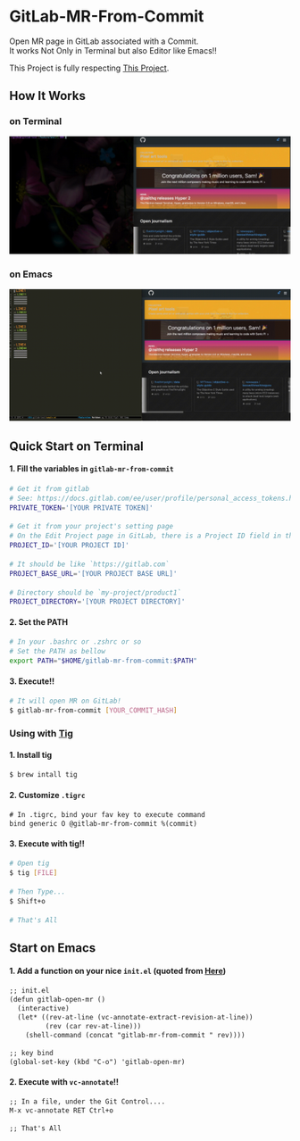 # GitLab-MR-From-Commit

Open MR page in GitLab associated with a Commit.  
It works Not Only in Terminal but also Editor like Emacs!!

This Project is fully respecting [This Project](http://blog.shibayu36.org/entry/2018/05/08/193000).

## How It Works

### on Terminal
![terminal](./images/terminal.gif)

### on Emacs
![emacs](./images/emacs.gif)

## Quick Start on Terminal

#### 1. Fill the variables in `gitlab-mr-from-commit`

```sh
# Get it from gitlab
# See: https://docs.gitlab.com/ee/user/profile/personal_access_tokens.html
PRIVATE_TOKEN='[YOUR PRIVATE TOKEN]'

# Get it from your project's setting page
# On the Edit Project page in GitLab, there is a Project ID field in the top right corner.
PROJECT_ID='[YOUR PROJECT ID]'

# It should be like `https://gitlab.com`
PROJECT_BASE_URL='[YOUR PROJECT BASE URL]'

# Directory should be `my-project/product1`
PROJECT_DIRECTORY='[YOUR PROJECT DIRECTORY]'
```

#### 2. Set the PATH

```sh
# In your .bashrc or .zshrc or so
# Set the PATH as bellow
export PATH="$HOME/gitlab-mr-from-commit:$PATH"
```

#### 3. Execute!!

```sh
# It will open MR on GitLab!
$ gitlab-mr-from-commit [YOUR_COMMIT_HASH]
```

### Using with [Tig](https://github.com/jonas/tig)

#### 1. Install tig

```sh
$ brew intall tig
```

#### 2. Customize `.tigrc `

```
# In .tigrc, bind your fav key to execute command
bind generic O @gitlab-mr-from-commit %(commit)
```

#### 3. Execute with tig!!

```sh
# Open tig
$ tig [FILE]

# Then Type...
$ Shift+o

# That's All
```

## Start on Emacs

#### 1. Add a function on your nice `init.el` (quoted from [Here](http://blog.shibayu36.org/entry/2018/05/08/193000))

```elisp
;; init.el
(defun gitlab-open-mr ()
  (interactive)
  (let* ((rev-at-line (vc-annotate-extract-revision-at-line))
		 (rev (car rev-at-line)))
	(shell-command (concat "gitlab-mr-from-commit " rev))))

;; key bind
(global-set-key (kbd "C-o") 'gitlab-open-mr)
```

#### 2. Execute with `vc-annotate`!!

```elisp
;; In a file, under the Git Control....
M-x vc-annotate RET Ctrl+o

;; That's All
```
